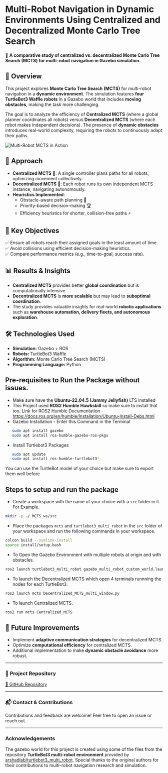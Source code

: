 # Multi-Robot Navigation in Dynamic Environments Using Centralized and Decentralized Monte Carlo Tree Search

🚀 **A comparative study of centralized vs. decentralized Monte Carlo Tree Search (MCTS) for multi-robot navigation in Gazebo simulation.**

## 📝 Overview
This project explores **Monte Carlo Tree Search (MCTS)** for multi-robot navigation in a **dynamic environment**. The simulation features **four TurtleBot3 Waffle robots** in a Gazebo world that includes **moving obstacles**, making the task more challenging. 

The goal is to analyze the efficiency of **Centralized MCTS** (where a global planner coordinates all robots) versus **Decentralized MCTS** (where each robot makes independent decisions). The presence of **dynamic obstacles** introduces real-world complexity, requiring the robots to continuously adapt their paths.

![Multi-Robot MCTS in Action](MCTS(1).gif)

## 🔹 Approach
- **Centralized MCTS** 📡: A single controller plans paths for all robots, optimizing movement collectively.
- **Decentralized MCTS** 🤖: Each robot runs its own independent MCTS instance, navigating autonomously.
- **Heuristics Implemented**:
  - Obstacle-aware path planning 🛑
  - Priority-based decision-making 🏆
  - Efficiency heuristics for shorter, collision-free paths ⚡

## 🎯 Key Objectives
✅ Ensure all robots reach their assigned goals in the least amount of time.  
✅ Avoid collisions using efficient decision-making heuristics.  
✅ Compare performance metrics (e.g., time-to-goal, success rate).  

## 📊 Results & Insights
- **Centralized MCTS** provides better **global coordination** but is computationally intensive.  
- **Decentralized MCTS** is **more scalable** but may lead to **suboptimal coordination**.  
- The study provides valuable insights for real-world **robotic applications** such as **warehouse automation, delivery fleets, and autonomous exploration**.

## 🛠️ Technologies Used
- **Simulation:** Gazebo + ROS  
- **Robots:** TurtleBot3 Waffle  
- **Algorithm:** Monte Carlo Tree Search (MCTS)  
- **Programming Language:** Python

## Pre-requisites to Run the Package without issues.
- Make sure have the **Ubuntu-22.04.5 (Jammy Jellyfish)** LTS installed 
- This Project used **ROS2 Humble Hawksbill** so make sure to install that too.
   Link for ROS2 Humble Documentation - https://docs.ros.org/en/humble/Installation/Ubuntu-Install-Debs.html
- Gazebo Installation - Enter this Command in the Terminal
```bash
   sudo apt install gazebo
   sudo apt install ros-humble-gazebo-ros-pkgs
```
- Install Turtlebot3 Packages
```bash
   sudo apt update
   sudo apt install ros-humble-turtlebot3*
```
You can use the TurtleBot model of your choice but make sure to export them well before 
## Steps to setup and run the package
- Create a workspace with the name of your choice with a `src` folder in it. For Example.
```bash
mkdir -p ~/ MCTS_ws/src
```

- Place the packages `mcts` and `turtlebot3_multi_robot` in the `src` folder of your workspace and run the following commands in your workspace.
```bash
colcon build --symlink-install 
source install/setup.bash
```

- To Open the Gazebo Environment with multiple robots at origin and with obstacles.
```bash
ros2 launch turtlebot3_multi_robot gazebo_multi_robot_custom_world.launch.py enable_drive:=False
```

- To launch the Decentralized MCTS which open 4 terminals runnning the nodes for each TurtleBot3.
```bash
ros2 launch mcts Decentralized_MCTS_multi_window.py
```

- To launch Centralized MCTS.
```bash
ros2 run mcts Centralized_MCTS
```

## 📌 Future Improvements
- Implement **adaptive communication strategies** for decentralized MCTS.  
- Optimize **computational efficiency** for centralized MCTS.  
- Additional implementation to make **dynamic obstacle avoidance** more robust.  

---

### 📂 **Project Repository**
[🔗 GitHub Repository](https://github.com/varunlakshmanan11/Multi-Robot-Naviagtion-Using-Centralized-and-Decentralized-Monte-Carlo-Tree-Search)

---

### 📬 Contact & Contributions
Contributions and feedback are welcome! Feel free to open an issue or reach out.  

---

### Acknowledgements
The gazebo world for this project is created using some of the files from the repository **TurtleBot3 multi-robot environment** provided by [arshadlab/turtlebot3_multi_robot](https://github.com/arshadlab/turtlebot3_multi_robot). Special thanks to the original authors for their contributions to multi-robot navigation research and simulation.  
